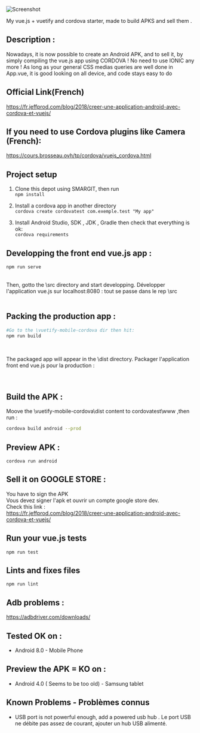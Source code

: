 ![Screenshot](logo.png)

My vue.js + vuetify and cordova starter, made to  build APKS and sell them .

## Description :
Nowadays, it is now possible to create an Android APK, and to sell it, by simply compiling the vue.js app using CORDOVA !
No need to use IONIC any more ! As long as your general CSS medias queries are well done in App.vue, it is good looking on all device, and code stays easy to do


## Official Link(French)
https://fr.jeffprod.com/blog/2018/creer-une-application-android-avec-cordova-et-vuejs/

## If you need to use Cordova plugins like Camera (French):
https://cours.brosseau.ovh/tp/cordova/vuejs_cordova.html

## Project setup 

1. Clone this depot using SMARGIT, then run <br>
```npm install ```

2. Install a cordova app in another directory<br>
```cordova create cordovatest com.exemple.test "My app"```

3. Install Android Studio, SDK , JDK , Gradle then check that everything is ok:  <br>
```cordova requirements```

## Developping the front end vue.js app :

```bash
npm run serve
```
<br>
Then, gotto the \src directory and start developping.
Développer l'application vue.js sur localhost:8080 : tout se passe dans le rep \src <br><br>


## Packing the production app :
```bash 
#Go to the \vuetify-mobile-cordova dir then hit:
npm run build
```
<br>

The packaged app will appear in the \dist directory. 
Packager l'application front end vue.js pour la production  : <br>
<br><br>


## Build the APK :
Moove the \vuetify-mobile-cordova\dist content to cordovatest\www ,then run : <br>
```bash 
cordova build android --prod
```

## Preview APK :
```cordova run android```

## Sell it on GOOGLE STORE :
You have to sign the APK<br>
Vous devez signer l'apk et ouvrir un compte google store dev.<br>
Check this link :<br>
https://fr.jeffprod.com/blog/2018/creer-une-application-android-avec-cordova-et-vuejs/

## Run your vue.js tests

```npm run test```

## Lints and fixes files

```npm run lint```

## Adb problems : 
https://adbdriver.com/downloads/

## Tested OK on :

- Android 8.0 - Mobile Phone

## Preview the APK = KO on :
 - Android 4.0 ( Seems to be too old) - Samsung tablet
 
 ## Known Problems - Problèmes connus
 
 - USB port is not powerful enough, add a powered usb hub . Le port USB ne débite pas assez de courant, ajouter un hub USB alimenté.



